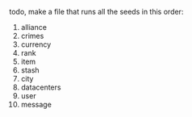 todo, make a file that runs all the seeds in this order:

1. alliance
2. crimes
3. currency
4. rank
5. item
6. stash
7. city
8. datacenters
9. user
10. message